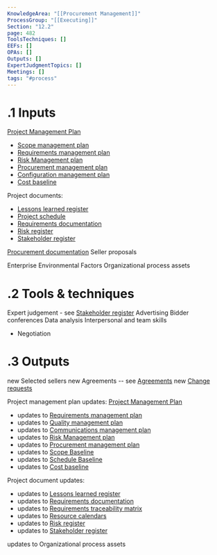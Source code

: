 ```yaml
---
KnowledgeArea: "[[Procurement Management]]"
ProcessGroup: "[[Executing]]"
Section: "12.2"
page: 482
ToolsTechniques: []
EEFs: []
OPAs: []
Outputs: []
ExpertJudgmentTopics: []
Meetings: []
tags: "#process"
---
```

# .1 Inputs
[Project Management Plan](Project%20Management%20Plan.md)
* [Scope management plan](Scope%20management%20plan.md)
* [Requirements management plan](Requirements%20management%20plan.md)
* [Risk Management plan](Risk%20Management%20plan.md)
* [Procurement management plan](Procurement%20management%20plan.md)
* [Configuration management plan](Configuration%20management%20plan.md)
* [Cost baseline](Cost%20baseline.md)

Project documents:
* [Lessons learned register](Lessons%20learned%20register.md)
* [Project schedule](Project%20schedule.md)
* [Requirements documentation](Requirements%20documentation.md)
* [Risk register](Risk%20register.md)
* [Stakeholder register](Stakeholder%20register.md)

[Procurement documentation](Procurement%20documentation.md)
Seller proposals

Enterprise Environmental Factors
Organizational process assets

# .2 Tools & techniques
Expert judgement - see [Stakeholder register](Stakeholder%20register.md)
Advertising
Bidder conferences
Data analysis
Interpersonal and team skills
* Negotiation


# .3 Outputs
new Selected sellers
new Agreements -- see [Agreements](Agreements.md)
new [Change requests](Change%20requests.md)

Project management plan updates: [Project Management Plan](Project%20Management%20Plan.md)
* updates to [Requirements management plan](Requirements%20management%20plan.md)
* updates to [Quality management plan](Quality%20management%20plan.md)
* updates to [Communications management plan](Communications%20management%20plan.md)
* updates to [Risk Management plan](Risk%20Management%20plan.md)
* updates to [Procurement management plan](Procurement%20management%20plan.md)
* updates to [Scope Baseline](Scope%20Baseline.md)
* updates to [Schedule Baseline](Schedule%20Baseline.md)
* updates to [Cost baseline](Cost%20baseline.md)

Project document updates:
* updates to [Lessons learned register](Lessons%20learned%20register.md)
* updates to [Requirements documentation](Requirements%20documentation.md)
* updates to [Requirements traceability matrix](Requirements%20traceability%20matrix.md)
* updates to [Resource calendars](Resource%20calendars.md)
* updates to [Risk register](Risk%20register.md)
* updates to [Stakeholder register](Stakeholder%20register.md)

updates to Organizational process assets
